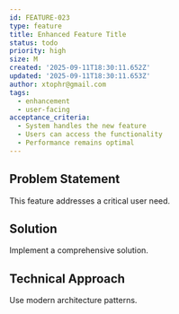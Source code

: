 ```yaml
---
id: FEATURE-023
type: feature
title: Enhanced Feature Title
status: todo
priority: high
size: M
created: '2025-09-11T18:30:11.652Z'
updated: '2025-09-11T18:30:11.653Z'
author: xtophr@gmail.com
tags:
  - enhancement
  - user-facing
acceptance_criteria:
  - System handles the new feature
  - Users can access the functionality
  - Performance remains optimal
---
```

## Problem Statement
This feature addresses a critical user need.

## Solution
Implement a comprehensive solution.

## Technical Approach
Use modern architecture patterns.

